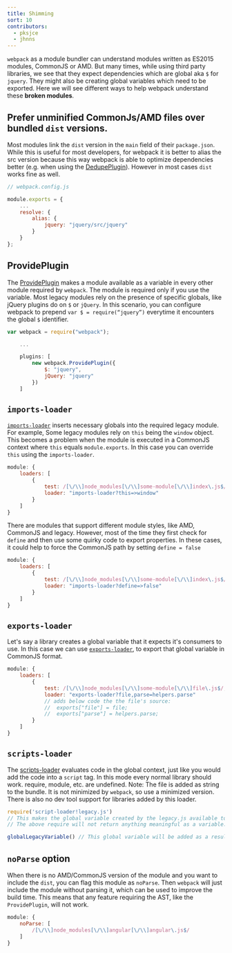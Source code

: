 ```yaml
---
title: Shimming
sort: 10
contributors:
  - pksjce
  - jhnns
---
```


`webpack` as a module bundler can understand modules written as ES2015 modules, CommonJS or AMD. But many times, while using third party libraries, we see that they expect dependencies which are global aka `$` for `jquery`. They might also be creating global variables which need to be exported. Here we will see different ways to help webpack understand these __broken modules__.

## Prefer unminified CommonJs/AMD files over bundled `dist` versions.

Most modules link the `dist` version in the `main` field of their `package.json`. While this is useful for most developers, for webpack it is better to alias the src version because this way webpack is able to optimize dependencies better (e.g. when using the [DedupePlugin](/concepts/plugins#DedupePlugin)). However in most cases `dist` works fine as well.

``` javascript
// webpack.config.js

module.exports = {
    ...
    resolve: {
        alias: {
            jquery: "jquery/src/jquery"
        }
    }
};
```

## ProvidePlugin
The [ProvidePlugin](/concepts/plugins#ProvidePlugin) makes a module available as a variable in every other module required by `webpack`. The module is required only if you use the variable.
Most legacy modules rely on the presence of specific globals, like jQuery plugins do on `$` or `jQuery`. In this scenario, you can configure webpack to prepend `var $ = require(“jquery”)` everytime it encounters the global `$` identifier.

``` javascript
var webpack = require("webpack");

    ...

    plugins: [
        new webpack.ProvidePlugin({
            $: "jquery",
            jQuery: "jquery"
        })
    ]
```

## `imports-loader`

[`imports-loader`](https://github.com/webpack/imports-loader) inserts necessary globals into the required legacy module.
For example, Some legacy modules rely on `this` being the `window` object. This becomes a problem when the module is executed in a CommonJS context where `this` equals `module.exports`. In this case you can override `this` using the `imports-loader`.

```javascript
module: {
    loaders: [
        {
            test: /[\/\\]node_modules[\/\\]some-module[\/\\]index\.js$/,
            loader: "imports-loader?this=>window"
        }
    ]
}
```

There are modules that support different module styles, like AMD, CommonJS and legacy. However, most of the time they first check for `define` and then use some quirky code to export properties. In these cases, it could help to force the CommonJS path by setting `define = false`

```javascript
module: {
    loaders: [
        {
            test: /[\/\\]node_modules[\/\\]some-module[\/\\]index\.js$/,
            loader: "imports-loader?define=>false"
        }
    ]
}
```

## `exports-loader`

Let's say a library creates a global variable that it expects it's consumers to use. In this case we can use [`exports-loader`](https://github.com/webpack/exports-loader), to export that global variable in CommonJS format.

```javascript
module: {
    loaders: [
        {
            test: /[\/\\]node_modules[\/\\]some-module[\/\\]file\.js$/,
            loader: "exports-loader?file,parse=helpers.parse"
            // adds below code the the file's source:
            //  exports["file"] = file;
            //  exports["parse"] = helpers.parse;
        }
    ]
}
```

## `scripts-loader`

The [scripts-loader](https://github.com/webpack/script-loader) evaluates code in the global context, just like you would add the code into a `script` tag. In this mode every normal library should work. require, module, etc. are undefined.
Note: The file is added as string to the bundle. It is not minimized by `webpack`, so use a minimized version. There is also no dev tool support for libraries added by this loader.

```javascript
require('script-loader!legacy.js')
// This makes the global variable created by the legacy.js available to your application.
// The above require will not return anything meaningful as a variable.

globalLegacyVariable() // This global variable will be added as a result of the script loader
```

## `noParse` option

When there is no AMD/CommonJS version of the module and you want to include the `dist`, you can flag this module as `noParse`. Then `webpack` will just include the module without parsing it, which can be used to improve the build time. This means that any feature requiring the AST, like the `ProvidePlugin`, will not work.

```javascript
module: {
    noParse: [
        /[\/\\]node_modules[\/\\]angular[\/\\]angular\.js$/
    ]
}
```
